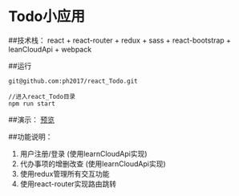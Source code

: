 # Todo小应用

##技术栈：
react + react-router + redux + sass + react-bootstrap + leanCloudApi + webpack 

##运行

    git@github.com:ph2017/react_Todo.git

    //进入react_Todo目录
    npm run start

##演示：
  [预览](https://ph2017.github.io/react_Todo/build/index.html)

##功能说明：
  1. 用户注册/登录 (使用learnCloudApi实现)
  2. 代办事项的增删改查  (使用learnCloudApi实现)
  3. 使用redux管理所有交互功能
  4. 使用react-router实现路由跳转